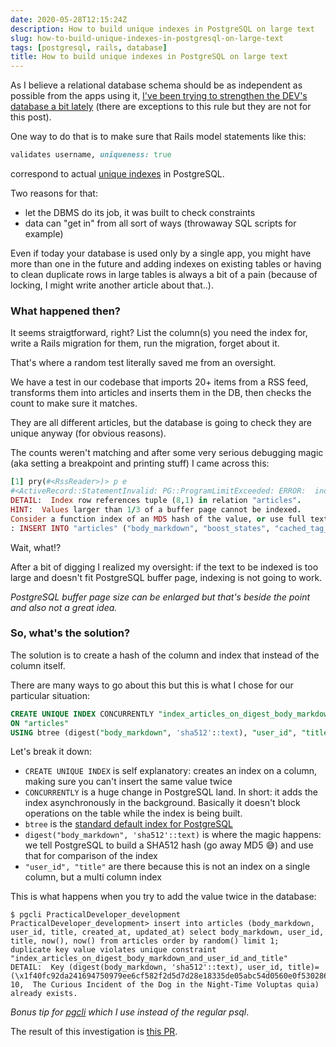 ```yaml
---
date: 2020-05-28T12:15:24Z
description: How to build unique indexes in PostgreSQL on large text
slug: how-to-build-unique-indexes-in-postgresql-on-large-text
tags: [postgresql, rails, database]
title: How to build unique indexes in PostgreSQL on large text
---
```


As I believe a relational database schema should be as independent as possible from the apps using it, [I've been trying to strengthen the DEV's database a bit lately](https://github.com/thepracticaldev/dev.to/pulls?q=is%3Apr+author%3Arhymes+%22unique+indexes%22) (there are exceptions to this rule but they are not for this post).

One way to do that is to make sure that Rails model statements like this:

```ruby
validates username, uniqueness: true
```

correspond to actual [unique indexes](https://www.postgresql.org/docs/11/indexes-unique.html) in PostgreSQL.

Two reasons for that:

- let the DBMS do its job, it was built to check constraints
- data can "get in" from all sort of ways (throwaway SQL scripts for example)

Even if today your database is used only by a single app, you might have more than one in the future and adding indexes on existing tables or having to clean duplicate rows in large tables is always a bit of a pain (because of locking, I might write another article about that..).

### What happened then?

It seems straigtforward, right? List the column(s) you need the index for, write a Rails migration for them, run the migration, forget about it.

That's where a random test literally saved me from an oversight.

We have a test in our codebase that imports 20+ items from a RSS feed, transforms them into articles and inserts them in the DB, then checks the count to make sure it matches.

They are all different articles, but the database is going to check they are unique anyway (for obvious reasons).

The counts weren't matching and after some very serious debugging magic (aka setting a breakpoint and printing stuff) I came across this:

```ruby
[1] pry(#<RssReader>)> p e
#<ActiveRecord::StatementInvalid: PG::ProgramLimitExceeded: ERROR:  index row size 7280 exceeds btree version 4 maximum 2704 for index "index_articles_on_body_markdown_and_user_id_and_title"
DETAIL:  Index row references tuple (8,1) in relation "articles".
HINT:  Values larger than 1/3 of a buffer page cannot be indexed.
Consider a function index of an MD5 hash of the value, or use full text indexing.
: INSERT INTO "articles" ("body_markdown", "boost_states", "cached_tag_list", "cached_user", "cached_user_name", "cached_user_username", "created_at", "description", "feed_source_url", "password", "path", "processed_html", "published_from_feed", "reading_time", "slug", "title", "updated_at"
```

Wait, what!?

After a bit of digging I realized my oversight: if the text to be indexed is too large and doesn't fit PostgreSQL buffer page, indexing is not going to work.

*PostgreSQL buffer page size can be enlarged but that's beside the point and also not a great idea.*

### So, what's the solution?

The solution is to create a hash of the column and index that instead of the column itself.

There are many ways to go about this but this is what I chose for our particular situation:

```sql
CREATE UNIQUE INDEX CONCURRENTLY "index_articles_on_digest_body_markdown_and_user_id_and_title"
ON "articles"
USING btree (digest("body_markdown", 'sha512'::text), "user_id", "title");
```

Let's break it down:

- `CREATE UNIQUE INDEX` is self explanatory: creates an index on a column, making sure you can't insert the same value twice
- `CONCURRENTLY` is a huge change in PostgreSQL land. In short: it adds the index asynchronously in the background. Basically it doesn't block operations on the table while the index is being built.
- `btree` is the [standard default index for PostgreSQL](https://www.postgresql.org/docs/11/indexes-types.html)
- `digest("body_markdown", 'sha512'::text)` is where the magic happens: we tell PostgreSQL to build a SHA512 hash (go away MD5 😅) and use that for comparison of the index
- `"user_id", "title"` are there because this is not an index on a single column, but a multi column index

This is what happens when you try to add the value twice in the database:

```shell
$ pgcli PracticalDeveloper_development
PracticalDeveloper_development> insert into articles (body_markdown, user_id, title, created_at, updated_at) select body_markdown, user_id, title, now(), now() from articles order by random() limit 1;
duplicate key value violates unique constraint "index_articles_on_digest_body_markdown_and_user_id_and_title"
DETAIL:  Key (digest(body_markdown, 'sha512'::text), user_id, title)=(\x1f40fc92da241694750979ee6cf582f2d5d7d28e18335de05abc54d0560e0f5302860c652bf08d560252aa5e74210546f369fbbbce8c12cfc7957b2652fe9a75, 10,  The Curious Incident of the Dog in the Night-Time Voluptas quia) already exists.
```

*Bonus tip for [pgcli](https://www.pgcli.com/) which I use instead of the regular psql*.

The result of this investigation is [this PR](https://github.com/forem/forem/pull/8072).

